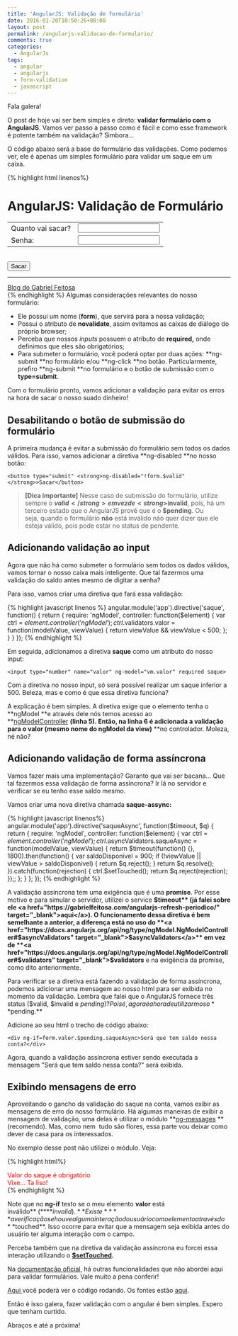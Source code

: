 ```yaml
---
title: 'AngularJS: Validação de formulário'
date: 2016-01-20T10:50:26+00:00
layout: post
permalink: /angularjs-validacao-de-formulario/
comments: true
categories:
  - AngularJs
tags:
  - angular
  - angularjs
  - form-validation
  - javascript
---
```

Fala galera!

O post de hoje vai ser bem simples e direto: **validar formulário com o AngularJS**. Vamos ver passo a passo como é fácil e como esse framework é potente também na validação? Simbora&#8230;

O código abaixo será a base do formulário das validações. Como podemos ver, ele é apenas um simples formulário para validar um saque em um caixa.

{% highlight html linenos%}
<!DOCTYPE html>
<html ng-app="app">
  <head>
    <meta charset="utf-8" />
    <title>Blog do Gabriel Feitosa</title>
  </head>
  <body>
    <h1>AngularJS: Validação de Formulário</h1>
    <div ng-controller="CaixaController as vm">
      <form name="form" novalidate ng-submit="vm.sacar()">
        <table>
          <tr>
            <td>Quanto vai sacar?</td>
            <td> <input type="number" name="valor" ng-model="vm.valor" required> </td>
          </tr>
          <tr>
            <td> Senha: </td>
            <td> <input type="password" name="senha" ng-model="vm.senha" required> </td>
          </tr>
        </table>
        <br>
        <button type="submit">Sacar</button>
      </form>
    </div>
    <footer>
      <hr/><a href="http://www.gabrielfeitosa.com"> Blog do Gabriel Feitosa</a>
    </footer>
    <script src="https://ajax.googleapis.com/ajax/libs/angularjs/1.4.8/angular.min.js"></script>
    <script src="app.js"></script>
  </body>
</html>
{% endhighlight %}
Algumas considerações relevantes do nosso formulário:

<!--more-->

  * Ele possui um nome (**form**), que servirá para a nossa validação;
  * Possui o atributo de **novalidate**, assim evitamos as caixas de diálogo do próprio browser;
  * Perceba que nossos _inputs_ possuem o atributo de **required,** onde definimos que eles são obrigatórios;
  * Para submeter o formulário, você poderá optar por duas ações: **ng-submit **no formulário e/ou **ng-click **no botão. Particularmente, prefiro **ng-submit **no formulário e o botão de submissão com o **type=submit**.

Com o formulário pronto, vamos adicionar a validação para evitar os erros na hora de sacar o nosso suado dinheiro!

## Desabilitando o botão de submissão do formulário

A primeira mudança é evitar a submissão do formulário sem todos os dados válidos. Para isso, vamos adicionar a diretiva **ng-disabled **no nosso botão:

`<button type="submit" <strong>ng-disabled="!form.$valid"</strong>>Sacar</button>`

> **[Dica importante]**
  Nesse caso de submissão do formulário, utilize sempre o <strong>$valid</strong> em vez de <strong>$invalid</strong>, pois, há um terceiro estado que o AngularJS provê que é o <strong>$pending</strong>. Ou seja, quando o formulário <strong>não</strong> está inválido não quer dizer que ele esteja válido, pois pode estar no status de pendente.

## Adicionando validação ao input

Agora que não há como submeter o formulário sem todos os dados válidos, vamos tornar o nosso caixa mais inteligente. Que tal fazermos uma validação do saldo antes mesmo de digitar a senha?

Para isso, vamos criar uma diretiva que fará essa validação:

{% highlight javascript linenos %}
angular.module('app').directive('saque', function() {
  return {
    require: 'ngModel',
    controller: function($element) {
      var ctrl = $element.controller('ngModel');
      ctrl.$validators.valor =
        function(modelValue, viewValue) {
          return viewValue && viewValue < 500;
      };
    }
  }
});
{% endhighlight %}

Em seguida, adicionamos a diretiva **saque** como um atributo do nosso input:

`<input type="number" name="valor" ng-model="vm.valor" required saque>`

Com a diretiva no nosso input, só será possível realizar um saque inferior a 500. Beleza, mas e como é que essa diretiva funciona?

A explicação é bem simples. A diretiva exige que o elemento tenha o **ngModel **e através dele nós temos acesso ao **<a href="https://docs.angularjs.org/api/ng/type/ngModel.NgModelController" target="_blank">ngModelController</a> **(linha 5). Então, na linha 6 é adicionada a validação para o **valor** (mesmo nome do ngModel da view)** **no controlador. Moleza, né não?

## Adicionando validação de forma assíncrona

Vamos fazer mais uma implementação? Garanto que vai ser bacana&#8230; Que tal fazermos essa validação de forma assíncrona? Ir lá no servidor e verificar se eu tenho esse saldo mesmo.

Vamos criar uma nova diretiva chamada **saque-assync:**

{% highlight javascript linenos%}
angular.module('app').directive('saqueAsync', function($timeout, $q) {
  return {
    require: 'ngModel',
    controller: function($element) {
      var ctrl = $element.controller('ngModel');
      ctrl.$asyncValidators.saqueAsync =
        function(modelValue, viewValue) {
          return $timeout(function() {}, 1800).then(function() {
            var saldoDisponivel = 900;
            if (!viewValue || viewValue > saldoDisponivel) {
                return $q.reject();
            }
            return $q.resolve();
          }).catch(function(rejection) {
            ctrl.$setTouched();
            return $q.reject(rejection);
          });;
      };
    }
  };
});
{% endhighlight %}

A validação assíncrona tem uma exigência que é uma **promise**. Por esse motivo e para simular o servidor, utilizei o service **$timeout** (já falei sobre ele <a href="https://gabrielfeitosa.com/angularjs-refresh-periodico/" target="_blank">aqui</a>). O funcionamento dessa diretiva é bem semelhante a anterior, a diferença está no uso do **<a href="https://docs.angularjs.org/api/ng/type/ngModel.NgModelController#$asyncValidators" target="_blank">$asyncValidators</a>** em vez de **<a href="https://docs.angularjs.org/api/ng/type/ngModel.NgModelController#$validators" target="_blank">$validators</a>** e na exigência da promise, como dito anteriormente.

Para verificar se a diretiva está fazendo a validação de forma assíncrona, podemos adicionar uma mensagem ao nosso html para ser exibida no momento da validação. Lembra que falei que o AngularJS fornece três status ($valid, $invalid e $pending) ? Pois é, agora é a hora de utilizarmos o **$pending.**

Adicione ao seu html o trecho de código abaixo:

`<div ng-if=form.valor.$pending.saqueAsync>Será que tem saldo nessa conta?</div>`

Agora, quando a validação assíncrona estiver sendo executada a mensagem "Será que tem saldo nessa conta?" será exibida.

## Exibindo mensagens de erro

Aproveitando o gancho da validação do saque na conta, vamos exibir as mensagens de erro do nosso formulário. Há algumas maneiras de exibir a mensagem de validação, uma delas é utilizar o módulo **<a href="https://docs.angularjs.org/api/ngMessages/directive/ngMessages" target="_blank">ng-messages</a> **(recomendo). Mas, como nem  tudo são flores, essa parte vou deixar como dever de casa para os interessados.

No exemplo desse post não utilizei o módulo. Veja:

{% highlight html%}
<div ng-if="form.valor.$invalid && form.valor.$touched" style="color:red">
  <div ng-if="form.valor.$error.required">Valor do saque é obrigatório</div>
  <div ng-if="form.valor.$error.saqueAsync">Vixe&#8230; Ta liso!</div>
</div>
{% endhighlight %}

Note que no **ng-if** testo se o meu elemento **valor** está inválido** (****$invalid).** Existe** **a verificação se houve alguma interação do usuário com o elemento através do **$touched**. Isso ocorre para evitar que a mensagem seja exibida antes do usuário ter alguma interação com o campo.

Perceba também que na diretiva da validação assíncrona eu forcei essa interação utilizando o **<a href="https://docs.angularjs.org/api/ng/type/ngModel.NgModelController#$setTouched" target="_blank">$setTouched</a>.**

Na <a href="https://docs.angularjs.org/guide/forms" target="_blank">documentação oficial</a>, há outras funcionalidades que não abordei aqui para validar formulários. Vale muito a pena conferir!

<a href="https://gabrielfeitosa.com/exemplos/angularjs/form-validation/index.html" target="_blank">Aqui </a>você poderá ver o código rodando. Os fontes estão <a href="https://github.com/gabrielfeitosa/angularjs-form-validation" target="_blank">aqui</a>.

Então é isso galera, fazer validação com o angular é bem simples. Espero que tenham curtido.

Abraços e até a próxima!